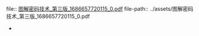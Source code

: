 file:: [图解密码技术_第三版_1686657720115_0.pdf](../assets/图解密码技术_第三版_1686657720115_0.pdf)
file-path:: ../assets/图解密码技术_第三版_1686657720115_0.pdf

-